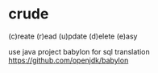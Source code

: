 # crude
(c)reate (r)ead (u)pdate (d)elete (e)asy

use java project babylon for sql translation 
https://github.com/openjdk/babylon
